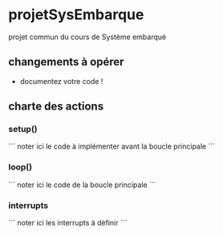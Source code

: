# projetSysEmbarque
projet commun du cours de Système embarqué


## changements à opérer
- documentez votre code !

## charte des actions
### setup()
´´´
noter ici le code à implémenter avant la boucle principale
´´´
### loop()
´´´
noter ici le code de la boucle principale
´´´
### interrupts
´´´
noter ici les interrupts à définir
´´´

